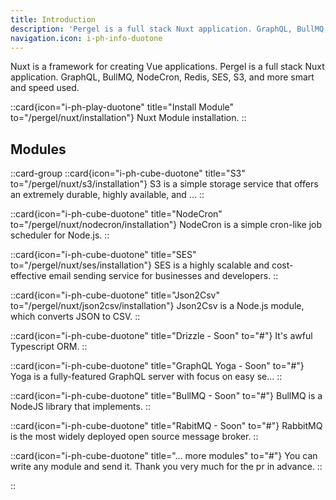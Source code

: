 ```yaml
---
title: Introduction
description: 'Pergel is a full stack Nuxt application. GraphQL, BullMQ, NodeCron, Redis, SES, S3, and more smart and speed used.'
navigation.icon: i-ph-info-duotone
---
```


Nuxt is a framework for creating Vue applications. Pergel is a full stack Nuxt application. GraphQL, BullMQ, NodeCron, Redis, SES, S3, and more smart and speed used.

::card{icon="i-ph-play-duotone" title="Install Module" to="/pergel/nuxt/installation"}
  Nuxt Module installation.
::

## Modules

::card-group
  ::card{icon="i-ph-cube-duotone" title="S3" to="/pergel/nuxt/s3/installation"}
    S3 is a simple storage service that offers an extremely durable, highly available, and ...
  ::

  ::card{icon="i-ph-cube-duotone" title="NodeCron" to="/pergel/nuxt/nodecron/installation"}
    NodeCron is a simple cron-like job scheduler for Node.js.
  ::

  ::card{icon="i-ph-cube-duotone" title="SES" to="/pergel/nuxt/ses/installation"}
    SES is a highly scalable and cost-effective email sending service for businesses and developers.
  ::

  ::card{icon="i-ph-cube-duotone" title="Json2Csv" to="/pergel/nuxt/json2csv/installation"}
    Json2Csv is a Node.js module, which converts JSON to CSV.
  ::

  ::card{icon="i-ph-cube-duotone" title="Drizzle - Soon" to="#"}
    It's awful Typescript ORM.
  ::

  ::card{icon="i-ph-cube-duotone" title="GraphQL Yoga - Soon" to="#"}
    Yoga is a fully-featured GraphQL server with focus on easy se...
  ::

  ::card{icon="i-ph-cube-duotone" title="BullMQ - Soon" to="#"}
    BullMQ is a NodeJS library that implements.
  ::

  ::card{icon="i-ph-cube-duotone" title="RabitMQ - Soon" to="#"}
    RabbitMQ is the most widely deployed open source message broker.
  ::

  ::card{icon="i-ph-cube-duotone" title="... more modules" to="#"}
    You can write any module and send it. Thank you very much for the pr in advance.
  ::

::